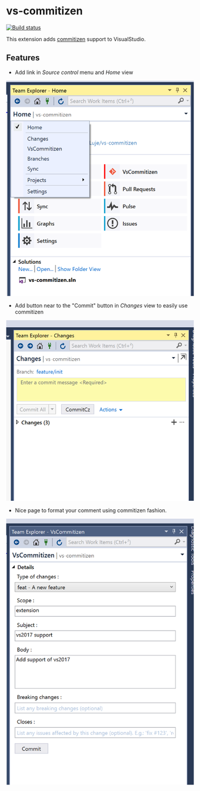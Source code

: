 # vs-commitizen

[![Build status](https://ci.appveyor.com/api/projects/status/4yx0hjn5qmu8oem0/branch/master?svg=true)](https://ci.appveyor.com/project/MrLuje/vs-commitizen/branch/master)

This extension adds [commitizen](https://github.com/commitizen/) support to VisualStudio.

## Features

- Add link in _Source control_ menu and _Home_ view

![vs-commitizen_-_home__1.png](https://raw.githubusercontent.com/MrLuje/vs-commitizen/master/images/home.png)

- Add button near to the "Commit" button in _Changes_ view to easily use commitizen

![vs-commitizen_-_commit-cz.png](https://raw.githubusercontent.com/MrLuje/vs-commitizen/master/images/commit-cz.png)

- Nice page to format your comment using commitizen fashion.

![vs-commitizen_-_commitizen_view.png](https://raw.githubusercontent.com/MrLuje/vs-commitizen/master/images/commitizen-view.png)
